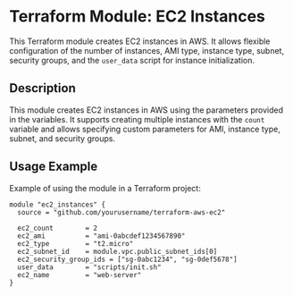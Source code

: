 # Terraform Module: EC2 Instances

This Terraform module creates EC2 instances in AWS.
It allows flexible configuration of the number of instances,
AMI type, instance type, subnet, security groups, and the `user_data` script for instance initialization.

## Description

This module creates EC2 instances in AWS using the parameters provided in the variables.
It supports creating multiple instances with the `count` variable and allows specifying custom parameters for AMI,
instance type, subnet, and security groups.

## Usage Example

Example of using the module in a Terraform project:

```hcl
module "ec2_instances" {
  source = "github.com/yourusername/terraform-aws-ec2"

  ec2_count        = 2
  ec2_ami          = "ami-0abcdef1234567890"
  ec2_type         = "t2.micro"
  ec2_subnet_id    = module.vpc.public_subnet_ids[0]
  ec2_security_group_ids = ["sg-0abc1234", "sg-0def5678"]
  user_data        = "scripts/init.sh"
  ec2_name         = "web-server"
}

